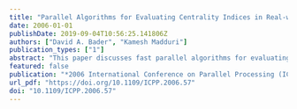 ```yaml
---
title: "Parallel Algorithms for Evaluating Centrality Indices in Real-world Networks"
date: 2006-01-01
publishDate: 2019-09-04T10:56:25.141806Z
authors: ["David A. Bader", "Kamesh Madduri"]
publication_types: ["1"]
abstract: "This paper discusses fast parallel algorithms for evaluating several centrality indices frequently used in complex network analysis. These algorithms have been optimized to exploit properties typically observed in real-world large scale networks, such as the low average distance, high local density, and heavy-tailed power law degree distributions. We test our implementations on real datasets such as the Web graph, protein-interaction networks, movie-actor and citation networks, and report impressive parallel performance for evaluation of the computationally intensive centrality metrics (betweenness and closeness centrality) on high-end shared memory symmetric multiprocessor and multithreaded architectures. To our knowledge, these are the first parallel implementations of these widely-used social network analysis metrics. We demonstrate that it is possible to rigorously analyze networks three orders of magnitude larger than instances that can be handled by existing network analysis (SNA) software packages. For instance, we compute the exact betweenness centrality value for each vertex in a large US patent citation network (3 million patents, 16 million citations) in 42 minutes on 16 processors, utilizing 20GB RAM of the IBM p5 570. SNA packages on the other hand cannot handle graphs with more than hundred thousand edges"
featured: false
publication: "*2006 International Conference on Parallel Processing (ICPP 2006), 14-18 August 2006, Columbus, Ohio, USA*"
url_pdf: "https://doi.org/10.1109/ICPP.2006.57"
doi: "10.1109/ICPP.2006.57"
---
```


